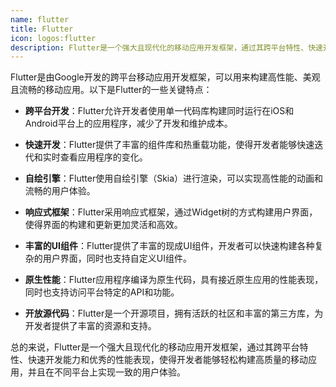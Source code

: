 ```yaml
---
name: flutter
title: Flutter
icon: logos:flutter
description: Flutter是一个强大且现代化的移动应用开发框架，通过其跨平台特性、快速开发能力和优秀的性能表现，使得开发者能够轻松构建高质量的移动应用，并且在不同平台上实现一致的用户体验。
---
```


Flutter是由Google开发的跨平台移动应用开发框架，可以用来构建高性能、美观且流畅的移动应用。以下是Flutter的一些关键特点：

- **跨平台开发**：Flutter允许开发者使用单一代码库构建同时运行在iOS和Android平台上的应用程序，减少了开发和维护成本。

- **快速开发**：Flutter提供了丰富的组件库和热重载功能，使得开发者能够快速迭代和实时查看应用程序的变化。

- **自绘引擎**：Flutter使用自绘引擎（Skia）进行渲染，可以实现高性能的动画和流畅的用户体验。

- **响应式框架**：Flutter采用响应式框架，通过Widget树的方式构建用户界面，使得界面的构建和更新更加灵活和高效。

- **丰富的UI组件**：Flutter提供了丰富的现成UI组件，开发者可以快速构建各种复杂的用户界面，同时也支持自定义UI组件。

- **原生性能**：Flutter应用程序编译为原生代码，具有接近原生应用的性能表现，同时也支持访问平台特定的API和功能。

- **开放源代码**：Flutter是一个开源项目，拥有活跃的社区和丰富的第三方库，为开发者提供了丰富的资源和支持。

总的来说，Flutter是一个强大且现代化的移动应用开发框架，通过其跨平台特性、快速开发能力和优秀的性能表现，使得开发者能够轻松构建高质量的移动应用，并且在不同平台上实现一致的用户体验。